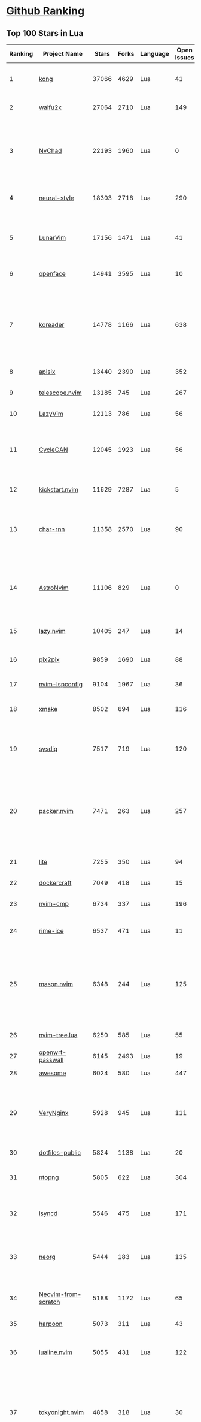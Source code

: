 [Github Ranking](../README.md)
==========

## Top 100 Stars in Lua

| Ranking | Project Name | Stars | Forks | Language | Open Issues | Description | Last Commit |
| ------- | ------------ | ----- | ----- | -------- | ----------- | ----------- | ----------- |
| 1 | [kong](https://github.com/Kong/kong) | 37066 | 4629 | Lua | 41 | 🦍 The Cloud-Native API Gateway and AI Gateway. | 2024-03-01T07:42:27Z |
| 2 | [waifu2x](https://github.com/nagadomi/waifu2x) | 27064 | 2710 | Lua | 149 | Image Super-Resolution for Anime-Style Art | 2023-05-04T00:50:48Z |
| 3 | [NvChad](https://github.com/NvChad/NvChad) | 22193 | 1960 | Lua | 0 | Blazing fast Neovim config providing solid defaults and a beautiful UI, enhancing your neovim experience. | 2024-03-01T01:04:31Z |
| 4 | [neural-style](https://github.com/jcjohnson/neural-style) | 18303 | 2718 | Lua | 290 | Torch implementation of neural style algorithm | 2018-02-23T01:21:20Z |
| 5 | [LunarVim](https://github.com/LunarVim/LunarVim) | 17156 | 1471 | Lua | 41 | 🌙 LunarVim is an IDE layer for Neovim. Completely free and community driven. | 2024-02-13T17:00:19Z |
| 6 | [openface](https://github.com/cmusatyalab/openface) | 14941 | 3595 | Lua | 10 | Face recognition with deep neural networks. | 2023-10-25T21:16:29Z |
| 7 | [koreader](https://github.com/koreader/koreader) | 14778 | 1166 | Lua | 638 | An ebook reader application supporting PDF, DjVu, EPUB, FB2 and many more formats, running on Cervantes, Kindle, Kobo, PocketBook and Android devices | 2024-03-01T06:56:42Z |
| 8 | [apisix](https://github.com/apache/apisix) | 13440 | 2390 | Lua | 352 | The Cloud-Native API Gateway | 2024-03-01T07:04:14Z |
| 9 | [telescope.nvim](https://github.com/nvim-telescope/telescope.nvim) | 13185 | 745 | Lua | 267 | Find, Filter, Preview, Pick. All lua, all the time. | 2024-02-29T14:00:03Z |
| 10 | [LazyVim](https://github.com/LazyVim/LazyVim) | 12113 | 786 | Lua | 56 | Neovim config for the lazy | 2024-02-28T12:23:42Z |
| 11 | [CycleGAN](https://github.com/junyanz/CycleGAN) | 12045 | 1923 | Lua | 56 | Software that can generate photos from paintings,  turn horses into zebras,  perform style transfer, and more. | 2023-09-12T19:48:53Z |
| 12 | [kickstart.nvim](https://github.com/nvim-lua/kickstart.nvim) | 11629 | 7287 | Lua | 5 | A launch point for your personal nvim configuration | 2024-03-01T05:23:02Z |
| 13 | [char-rnn](https://github.com/karpathy/char-rnn) | 11358 | 2570 | Lua | 90 | Multi-layer Recurrent Neural Networks (LSTM, GRU, RNN) for character-level language models in Torch | 2023-10-24T17:15:27Z |
| 14 | [AstroNvim](https://github.com/AstroNvim/AstroNvim) | 11106 | 829 | Lua | 0 | AstroNvim is an aesthetic and feature-rich neovim config that is extensible and easy to use with a great set of plugins  | 2024-02-29T14:57:32Z |
| 15 | [lazy.nvim](https://github.com/folke/lazy.nvim) | 10405 | 247 | Lua | 14 | 💤 A modern plugin manager for Neovim | 2024-02-24T22:36:11Z |
| 16 | [pix2pix](https://github.com/phillipi/pix2pix) | 9859 | 1690 | Lua | 88 | Image-to-image translation with conditional adversarial nets | 2021-06-06T12:09:47Z |
| 17 | [nvim-lspconfig](https://github.com/neovim/nvim-lspconfig) | 9104 | 1967 | Lua | 36 | Quickstart configs for Nvim LSP | 2024-02-29T06:19:32Z |
| 18 | [xmake](https://github.com/xmake-io/xmake) | 8502 | 694 | Lua | 116 | 🔥 A cross-platform build utility based on Lua | 2024-03-01T03:31:54Z |
| 19 | [sysdig](https://github.com/draios/sysdig) | 7517 | 719 | Lua | 120 | Linux system exploration and troubleshooting tool with first class support for containers | 2024-02-21T16:47:38Z |
| 20 | [packer.nvim](https://github.com/wbthomason/packer.nvim) | 7471 | 263 | Lua | 257 | A use-package inspired plugin manager for Neovim. Uses native packages, supports Luarocks dependencies, written in Lua, allows for expressive config | 2024-02-13T18:07:39Z |
| 21 | [lite](https://github.com/rxi/lite) | 7255 | 350 | Lua | 94 | A lightweight text editor written in Lua | 2023-09-20T16:35:31Z |
| 22 | [dockercraft](https://github.com/docker/dockercraft) | 7049 | 418 | Lua | 15 | Docker + Minecraft = Dockercraft | 2021-06-15T14:24:53Z |
| 23 | [nvim-cmp](https://github.com/hrsh7th/nvim-cmp) | 6734 | 337 | Lua | 196 | A completion plugin for neovim coded in Lua. | 2024-02-21T04:11:09Z |
| 24 | [rime-ice](https://github.com/iDvel/rime-ice) | 6537 | 471 | Lua | 11 | Rime 配置：雾凇拼音 \| 长期维护的简体词库 | 2024-02-28T15:17:41Z |
| 25 | [mason.nvim](https://github.com/williamboman/mason.nvim) | 6348 | 244 | Lua | 125 | Portable package manager for Neovim that runs everywhere Neovim runs. Easily install and manage LSP servers, DAP servers, linters, and formatters. | 2024-02-28T21:56:54Z |
| 26 | [nvim-tree.lua](https://github.com/nvim-tree/nvim-tree.lua) | 6250 | 585 | Lua | 55 | A file explorer tree for neovim written in lua | 2024-02-26T07:31:59Z |
| 27 | [openwrt-passwall](https://github.com/xiaorouji/openwrt-passwall) | 6145 | 2493 | Lua | 19 | None | 2024-03-01T07:19:41Z |
| 28 | [awesome](https://github.com/awesomeWM/awesome) | 6024 | 580 | Lua | 447 | awesome window manager | 2024-02-24T15:04:11Z |
| 29 | [VeryNginx](https://github.com/alexazhou/VeryNginx) | 5928 | 945 | Lua | 111 |  A very powerful and friendly  nginx base on lua-nginx-module( openresty ) which provide WAF, Control Panel, and Dashboards.  | 2020-06-30T07:07:17Z |
| 30 | [dotfiles-public](https://github.com/craftzdog/dotfiles-public) | 5824 | 1138 | Lua | 20 | My personal dotfiles | 2024-02-26T00:30:34Z |
| 31 | [ntopng](https://github.com/ntop/ntopng) | 5805 | 622 | Lua | 304 | Web-based Traffic and Security Network Traffic Monitoring | 2024-03-01T09:34:18Z |
| 32 | [lsyncd](https://github.com/lsyncd/lsyncd) | 5546 | 475 | Lua | 171 | Lsyncd (Live Syncing Daemon) synchronizes local directories with remote targets | 2024-01-22T08:37:35Z |
| 33 | [neorg](https://github.com/nvim-neorg/neorg) | 5444 | 183 | Lua | 135 | Modernity meets insane extensibility. The future of organizing your life in Neovim. | 2024-03-01T08:15:46Z |
| 34 | [Neovim-from-scratch](https://github.com/LunarVim/Neovim-from-scratch) | 5188 | 1172 | Lua | 65 | 📚 A Neovim config designed from scratch to be understandable | 2023-11-20T18:22:47Z |
| 35 | [harpoon](https://github.com/ThePrimeagen/harpoon) | 5073 | 311 | Lua | 43 | None | 2024-02-29T10:44:44Z |
| 36 | [lualine.nvim](https://github.com/nvim-lualine/lualine.nvim) | 5055 | 431 | Lua | 122 | A blazing fast and easy to configure neovim statusline plugin written in pure lua. | 2024-02-18T21:11:32Z |
| 37 | [tokyonight.nvim](https://github.com/folke/tokyonight.nvim) | 4858 | 318 | Lua | 30 | 🏙  A clean, dark Neovim theme written in Lua, with support for lsp, treesitter and lots of plugins. Includes additional themes for Kitty, Alacritty, iTerm and Fish. | 2024-02-07T16:32:14Z |
| 38 | [DenseNet](https://github.com/liuzhuang13/DenseNet) | 4657 | 1069 | Lua | 28 | Densely Connected Convolutional Networks, In CVPR 2017 (Best Paper Award). | 2024-01-09T13:15:40Z |
| 39 | [nvim-dap](https://github.com/mfussenegger/nvim-dap) | 4489 | 168 | Lua | 31 | Debug Adapter Protocol client implementation for Neovim | 2024-02-17T10:41:39Z |
| 40 | [nvim](https://github.com/catppuccin/nvim) | 4295 | 194 | Lua | 6 | 🍨 Soothing pastel theme for (Neo)vim | 2024-02-24T20:35:55Z |
| 41 | [trouble.nvim](https://github.com/folke/trouble.nvim) | 4273 | 148 | Lua | 105 | 🚦 A pretty diagnostics, references, telescope results, quickfix and location list to help you solve all the trouble your code is causing. | 2024-02-22T10:38:32Z |
| 42 | [lite-xl](https://github.com/lite-xl/lite-xl) | 4248 | 199 | Lua | 153 | A lightweight text editor written in Lua | 2024-03-01T05:52:20Z |
| 43 | [fast-neural-style](https://github.com/jcjohnson/fast-neural-style) | 4235 | 813 | Lua | 126 | Feedforward style transfer | 2023-10-03T20:54:31Z |
| 44 | [which-key.nvim](https://github.com/folke/which-key.nvim) | 4146 | 140 | Lua | 160 | 💥   Create key bindings that stick. WhichKey is a lua plugin for Neovim 0.5 that displays a popup with possible keybindings of the command you started typing. | 2024-03-01T08:53:36Z |
| 45 | [gitsigns.nvim](https://github.com/lewis6991/gitsigns.nvim) | 4110 | 154 | Lua | 51 | Git integration for buffers | 2024-02-28T17:12:37Z |
| 46 | [ngx_lua_waf](https://github.com/loveshell/ngx_lua_waf) | 3852 | 1435 | Lua | 58 | ngx_lua_waf是一个基于lua-nginx-module(openresty)的web应用防火墙 | 2022-12-23T09:53:21Z |
| 47 | [fairseq-lua](https://github.com/facebookresearch/fairseq-lua) | 3752 | 620 | Lua | 16 | Facebook AI Research Sequence-to-Sequence Toolkit | 2021-09-17T09:21:31Z |
| 48 | [luvit](https://github.com/luvit/luvit) | 3742 | 373 | Lua | 82 | Lua + libUV + jIT = pure awesomesauce | 2024-01-29T03:04:06Z |
| 49 | [CorsixTH](https://github.com/CorsixTH/CorsixTH) | 3735 | 338 | Lua | 229 | Open source clone of Theme Hospital | 2024-03-01T02:14:48Z |
| 50 | [null-ls.nvim](https://github.com/jose-elias-alvarez/null-ls.nvim) | 3618 | 802 | Lua | 71 | Use Neovim as a language server to inject LSP diagnostics, code actions, and more via Lua. | 2023-10-03T08:04:11Z |
| 51 | [indent-blankline.nvim](https://github.com/lukas-reineke/indent-blankline.nvim) | 3588 | 91 | Lua | 15 | Indent guides  for Neovim | 2024-02-13T06:39:54Z |
| 52 | [openresty-best-practices](https://github.com/moonbingbing/openresty-best-practices) | 3533 | 859 | Lua | 36 | None | 2023-02-22T06:23:42Z |
| 53 | [toggleterm.nvim](https://github.com/akinsho/toggleterm.nvim) | 3502 | 156 | Lua | 31 | A neovim lua plugin to help easily manage multiple terminal windows | 2024-02-16T11:14:48Z |
| 54 | [PathOfBuilding](https://github.com/PathOfBuildingCommunity/PathOfBuilding) | 3485 | 1962 | Lua | 649 | Offline build planner for Path of Exile. | 2024-03-01T02:55:37Z |
| 55 | [mini.nvim](https://github.com/echasnovski/mini.nvim) | 3472 | 133 | Lua | 22 | Library of 35+ independent Lua modules improving overall Neovim (version 0.7 and higher) experience with minimal effort | 2024-02-29T22:32:19Z |
| 56 | [noice.nvim](https://github.com/folke/noice.nvim) | 3427 | 71 | Lua | 53 | 💥 Highly experimental plugin that completely replaces the UI for messages, cmdline and the popupmenu. | 2024-02-21T21:00:17Z |
| 57 | [lsp-zero.nvim](https://github.com/VonHeikemen/lsp-zero.nvim) | 3354 | 94 | Lua | 8 | A starting point to setup some lsp related features in neovim. | 2024-02-27T14:37:23Z |
| 58 | [kanagawa.nvim](https://github.com/rebelot/kanagawa.nvim) | 3344 | 137 | Lua | 29 | NeoVim dark colorscheme inspired by the colors of the famous painting by Katsushika Hokusai. | 2024-02-29T19:41:04Z |
| 59 | [tarantool](https://github.com/tarantool/tarantool) | 3301 | 371 | Lua | 1193 | Get your data in RAM. Get compute close to data. Enjoy the performance. | 2024-03-01T09:22:14Z |
| 60 | [yoru](https://github.com/rxyhn/yoru) | 3284 | 200 | Lua | 35 | 夜 - Yoru \| Aesthetic and Beautiful Awesome  Environment :first_quarter_moon: | 2024-01-28T16:37:06Z |
| 61 | [Comment.nvim](https://github.com/numToStr/Comment.nvim) | 3272 | 125 | Lua | 26 | :brain: :muscle: // Smart and powerful comment plugin for neovim. Supports treesitter, dot repeat, left-right/up-down motions, hooks, and more | 2024-02-29T07:04:58Z |
| 62 | [vulscan](https://github.com/scipag/vulscan) | 3248 | 654 | Lua | 0 | Advanced vulnerability scanning with Nmap NSE | 2023-07-23T17:15:05Z |
| 63 | [ChatGPT.nvim](https://github.com/jackMort/ChatGPT.nvim) | 3222 | 260 | Lua | 58 | ChatGPT Neovim Plugin: Effortless Natural Language Generation with OpenAI's ChatGPT API | 2024-02-29T14:11:28Z |
| 64 | [lspsaga.nvim](https://github.com/nvimdev/lspsaga.nvim) | 3186 | 271 | Lua | 32 | improve neovim lsp experience | 2024-02-24T23:49:47Z |
| 65 | [articles](https://github.com/Wscats/articles) | 3172 | 735 | Lua | 4 | 🔖My Learning Notes and Memories - 分享我的学习片段和与你的回忆 | 2022-04-25T00:46:45Z |
| 66 | [diffview.nvim](https://github.com/sindrets/diffview.nvim) | 3157 | 85 | Lua | 36 | Single tabpage interface for easily cycling through diffs for all modified files for any git rev. | 2024-02-20T22:25:29Z |
| 67 | [deepmask](https://github.com/facebookresearch/deepmask) | 3109 | 526 | Lua | 46 | Torch implementation of DeepMask and SharpMask | 2019-01-16T17:21:51Z |
| 68 | [moonscript](https://github.com/leafo/moonscript) | 3093 | 190 | Lua | 176 | :crescent_moon: A language that compiles to Lua | 2023-11-06T20:54:53Z |
| 69 | [nmap-vulners](https://github.com/vulnersCom/nmap-vulners) | 3082 | 547 | Lua | 17 | NSE script based on Vulners.com API | 2022-12-16T11:22:30Z |
| 70 | [nvim-config](https://github.com/jdhao/nvim-config) | 3068 | 464 | Lua | 6 | A modern Neovim configuration with full battery for Python, Lua, C++, Markdown, LaTeX, and more... | 2024-02-27T22:37:20Z |
| 71 | [luarocks](https://github.com/luarocks/luarocks) | 3025 | 423 | Lua | 164 | LuaRocks is the package manager for the Lua programming language. | 2024-02-29T17:27:48Z |
| 72 | [cdn-up-and-running](https://github.com/leandromoreira/cdn-up-and-running) | 3017 | 176 | Lua | 2 | CDN Up and Running - Building a CDN from Scratch to Learn about CDN, Nginx, Lua, Prometheus, Grafana, Load balancing, and Containers. | 2024-02-29T14:31:14Z |
| 73 | [awesome-copycats](https://github.com/lcpz/awesome-copycats) | 3001 | 524 | Lua | 0 | Awesome WM themes | 2023-10-10T13:58:30Z |
| 74 | [bufferline.nvim](https://github.com/akinsho/bufferline.nvim) | 2987 | 164 | Lua | 27 | A snazzy bufferline for Neovim | 2024-02-25T08:10:09Z |
| 75 | [neogit](https://github.com/NeogitOrg/neogit) | 2968 | 172 | Lua | 102 | An interactive and powerful Git interface for Neovim, inspired by Magit | 2024-02-27T08:45:19Z |
| 76 | [snabb](https://github.com/snabbco/snabb) | 2935 | 298 | Lua | 176 | Snabb: Simple and fast packet networking | 2024-01-29T11:05:43Z |
| 77 | [lua-language-server](https://github.com/LuaLS/lua-language-server) | 2902 | 262 | Lua | 380 | A language server that offers Lua language support - programmed in Lua | 2024-02-28T01:42:12Z |
| 78 | [docker-jitsi-meet](https://github.com/jitsi/docker-jitsi-meet) | 2896 | 1302 | Lua | 244 | Jitsi Meet on Docker | 2024-02-22T19:10:34Z |
| 79 | [z.lua](https://github.com/skywind3000/z.lua) | 2889 | 139 | Lua | 59 | :zap: A new cd command that helps you navigate faster by learning your habits. | 2024-02-22T14:58:05Z |
| 80 | [rime](https://github.com/ssnhd/rime) | 2836 | 258 | Lua | 34 | Rime Squirrel 鼠须管配置文件（朙月拼音、小鹤双拼、自然码双拼） | 2023-08-13T01:26:52Z |
| 81 | [LuaSnip](https://github.com/L3MON4D3/LuaSnip) | 2769 | 224 | Lua | 66 | Snippet Engine for Neovim written in Lua. | 2024-02-15T16:21:45Z |
| 82 | [init.lua](https://github.com/ThePrimeagen/init.lua) | 2734 | 535 | Lua | 27 | None | 2024-02-28T21:45:48Z |
| 83 | [command-t](https://github.com/wincent/command-t) | 2731 | 318 | Lua | 3 | ⌨️ Fast file navigation for Neovim and Vim | 2023-11-17T11:00:35Z |
| 84 | [neo-tree.nvim](https://github.com/nvim-neo-tree/neo-tree.nvim) | 2723 | 174 | Lua | 161 | Neovim plugin to manage the file system and other tree like structures. | 2024-02-28T15:50:29Z |
| 85 | [nvim-autopairs](https://github.com/windwp/nvim-autopairs) | 2702 | 110 | Lua | 13 | autopairs for neovim written in lua | 2024-02-28T18:29:41Z |
| 86 | [ant](https://github.com/ejoy/ant) | 2694 | 225 | Lua | 2 | Ant game engine | 2024-03-01T10:01:29Z |
| 87 | [dotfiles](https://github.com/nicknisi/dotfiles) | 2687 | 355 | Lua | 1 | vim, zsh, git, homebrew, neovim - my whole world | 2024-02-27T02:52:48Z |
| 88 | [orgmode](https://github.com/nvim-orgmode/orgmode) | 2643 | 115 | Lua | 92 | Orgmode clone written in Lua for Neovim 0.9+. | 2024-02-29T22:34:02Z |
| 89 | [nvim-notify](https://github.com/rcarriga/nvim-notify) | 2615 | 67 | Lua | 31 | A fancy, configurable, notification manager for NeoVim | 2024-02-17T09:19:44Z |
| 90 | [nvimdots](https://github.com/ayamir/nvimdots) | 2612 | 439 | Lua | 8 | A well configured and structured Neovim. | 2024-02-29T01:46:56Z |
| 91 | [nightfox.nvim](https://github.com/EdenEast/nightfox.nvim) | 2602 | 121 | Lua | 9 | 🦊A highly customizable theme for vim and neovim with support for lsp, treesitter and a variety of plugins. | 2024-01-31T04:04:50Z |
| 92 | [eggs](https://github.com/parkervcp/eggs) | 2559 | 2281 | Lua | 84 | Service eggs for the pterodactyl panel | 2024-02-28T19:02:46Z |
| 93 | [ZeroBraneStudio](https://github.com/pkulchenko/ZeroBraneStudio) | 2548 | 516 | Lua | 88 | Lightweight Lua-based IDE for Lua with code completion, syntax highlighting, live coding, remote debugger, and code analyzer; supports Lua 5.1, 5.2, 5.3, 5.4, LuaJIT and other Lua interpreters on Windows, macOS, and Linux | 2024-02-24T16:36:48Z |
| 94 | [nvim-surround](https://github.com/kylechui/nvim-surround) | 2519 | 58 | Lua | 18 | Add/change/delete surrounding delimiter pairs with ease. Written with :heart: in Lua. | 2024-02-27T19:43:55Z |
| 95 | [torch-rnn](https://github.com/jcjohnson/torch-rnn) | 2478 | 512 | Lua | 88 | Efficient, reusable RNNs and LSTMs for torch | 2022-06-21T21:10:11Z |
| 96 | [todo-comments.nvim](https://github.com/folke/todo-comments.nvim) | 2472 | 72 | Lua | 59 | ✅  Highlight, list and search todo comments in your projects | 2024-02-20T09:25:27Z |
| 97 | [the-glorious-dotfiles](https://github.com/eromatiya/the-glorious-dotfiles) | 2436 | 151 | Lua | 0 | A glorified personal dot files | 2023-02-22T20:45:43Z |
| 98 | [vim-be-good](https://github.com/ThePrimeagen/vim-be-good) | 2427 | 89 | Lua | 33 | vim-be-good is a nvim plugin designed to make you better at Vim Movements.  | 2024-01-31T00:54:45Z |
| 99 | [neuralart](https://github.com/kaishengtai/neuralart) | 2411 | 359 | Lua | 6 | An implementation of the paper 'A Neural Algorithm of Artistic Style'. | 2017-03-05T18:08:54Z |
| 100 | [OpenNMT](https://github.com/OpenNMT/OpenNMT) | 2383 | 483 | Lua | 33 | Open Source Neural Machine Translation in Torch (deprecated) | 2020-02-19T16:08:46Z |


